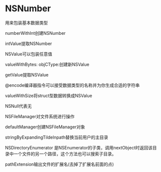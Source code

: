       

# NSNumber
用来包装基本数据类型

numberWithInt创建NSNumber

intValue提取NSNumber

NSValue可以包装任意值

valueWithBytes: objCType:创建新NSValue

getValue提取NSValue

@encode编译器指令可以接受数据类型的名称并为你生成合适的字符串

valueWithSize将struct型数据转换成NSValue

NSNull代表无

NSFileManager对文件系统进行操作

defaultManager创建NSFileManager对象

stringByExpandingTildeInpath替换当前用户的主目录

NSDirectoryEnumerator 是NSEnumerator的子类，调用nextObject时返回该目录中一个文件的另一个路径，这个方法也可以搜索子目录。

pathExtension输出文件的扩展名(去掉了扩展名前面的点)